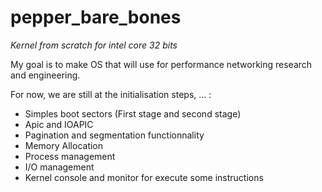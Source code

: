 # pepper_bare_bones


*Kernel from scratch for intel core 32 bits*

My goal is to make OS that will use for performance networking research and engineering.


For now, we are still at the initialisation steps, ... :

- Simples boot sectors (First stage and second stage)
- Apic and IOAPIC
- Pagination and segmentation functionnality
- Memory Allocation
- Process management
- I/O management
- Kernel console and monitor for execute some instructions
